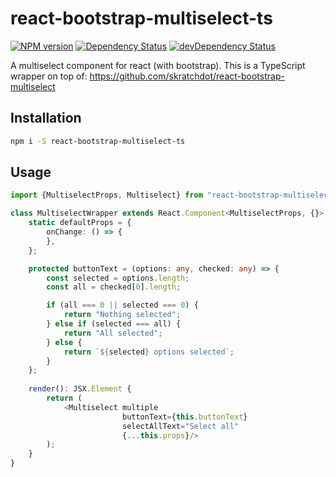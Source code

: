 # react-bootstrap-multiselect-ts
[![NPM version](https://badge.fury.io/js/react-bootstrap-multiselect-ts.svg)](http://badge.fury.io/js/react-bootstrap-multiselect-ts)
[![Dependency Status](https://david-dm.org/urakozz/react-bootstrap-multiselect-ts.svg)](https://david-dm.org/urakozz/react-bootstrap-multiselect-ts)
[![devDependency Status](https://david-dm.org/urakozz/react-bootstrap-multiselect-ts/dev-status.svg)](https://david-dm.org/urakozz/react-bootstrap-multiselect-ts#info=devDependencies)

A multiselect component for react (with bootstrap). This is a TypeScript wrapper on top of: https://github.com/skratchdot/react-bootstrap-multiselect

## Installation

```bash
npm i -S react-bootstrap-multiselect-ts
```

## Usage

```typescript jsx
import {MultiselectProps, Multiselect} from "react-bootstrap-multiselect-ts";

class MultiselectWrapper extends React.Component<MultiselectProps, {}> {
    static defaultProps = {
        onChange: () => {
        },
    };

    protected buttonText = (options: any, checked: any) => {
        const selected = options.length;
        const all = checked[0].length;

        if (all === 0 || selected === 0) {
            return "Nothing selected";
        } else if (selected === all) {
            return "All selected";
        } else {
            return `${selected} options selected`;
        }
    };
    
    render(): JSX.Element {
        return (
            <Multiselect multiple
                         buttonText={this.buttonText}
                         selectAllText="Select all"
                         {...this.props}/>
        );
    }
}

```
